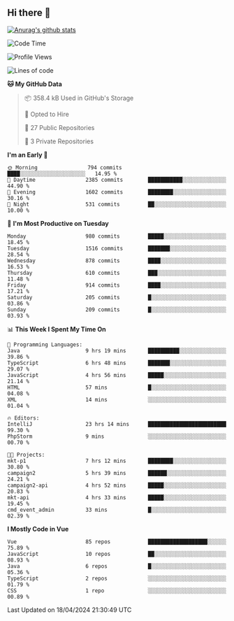 ## Hi there 👋

[![Anurag's github stats](https://github-readme-stats.vercel.app/api?username=Songwonseok)](https://github.com/anuraghazra/github-readme-stats)



<!--START_SECTION:waka-->
![Code Time](http://img.shields.io/badge/Code%20Time-2%2C813%20hrs%201%20min-blue)

![Profile Views](http://img.shields.io/badge/Profile%20Views-0-blue)

![Lines of code](https://img.shields.io/badge/From%20Hello%20World%20I%27ve%20Written-34.8%20million%20lines%20of%20code-blue)

**🐱 My GitHub Data** 

> 📦 358.4 kB Used in GitHub's Storage 
 > 
> 💼 Opted to Hire
 > 
> 📜 27 Public Repositories 
 > 
> 🔑 3 Private Repositories 
 > 
**I'm an Early 🐤** 

```text
🌞 Morning                794 commits         ████░░░░░░░░░░░░░░░░░░░░░   14.95 % 
🌆 Daytime                2385 commits        ███████████░░░░░░░░░░░░░░   44.90 % 
🌃 Evening                1602 commits        ████████░░░░░░░░░░░░░░░░░   30.16 % 
🌙 Night                  531 commits         ██░░░░░░░░░░░░░░░░░░░░░░░   10.00 % 
```
📅 **I'm Most Productive on Tuesday** 

```text
Monday                   980 commits         █████░░░░░░░░░░░░░░░░░░░░   18.45 % 
Tuesday                  1516 commits        ███████░░░░░░░░░░░░░░░░░░   28.54 % 
Wednesday                878 commits         ████░░░░░░░░░░░░░░░░░░░░░   16.53 % 
Thursday                 610 commits         ███░░░░░░░░░░░░░░░░░░░░░░   11.48 % 
Friday                   914 commits         ████░░░░░░░░░░░░░░░░░░░░░   17.21 % 
Saturday                 205 commits         █░░░░░░░░░░░░░░░░░░░░░░░░   03.86 % 
Sunday                   209 commits         █░░░░░░░░░░░░░░░░░░░░░░░░   03.93 % 
```


📊 **This Week I Spent My Time On** 

```text
💬 Programming Languages: 
Java                     9 hrs 19 mins       ██████████░░░░░░░░░░░░░░░   39.86 % 
TypeScript               6 hrs 48 mins       ███████░░░░░░░░░░░░░░░░░░   29.07 % 
JavaScript               4 hrs 56 mins       █████░░░░░░░░░░░░░░░░░░░░   21.14 % 
HTML                     57 mins             █░░░░░░░░░░░░░░░░░░░░░░░░   04.08 % 
XML                      14 mins             ░░░░░░░░░░░░░░░░░░░░░░░░░   01.04 % 

🔥 Editors: 
IntelliJ                 23 hrs 14 mins      █████████████████████████   99.30 % 
PhpStorm                 9 mins              ░░░░░░░░░░░░░░░░░░░░░░░░░   00.70 % 

🐱‍💻 Projects: 
mkt-p1                   7 hrs 12 mins       ████████░░░░░░░░░░░░░░░░░   30.80 % 
campaign2                5 hrs 39 mins       ██████░░░░░░░░░░░░░░░░░░░   24.21 % 
campaign2-api            4 hrs 52 mins       █████░░░░░░░░░░░░░░░░░░░░   20.83 % 
mkt-api                  4 hrs 33 mins       █████░░░░░░░░░░░░░░░░░░░░   19.45 % 
cmd_event_admin          33 mins             █░░░░░░░░░░░░░░░░░░░░░░░░   02.39 % 
```

**I Mostly Code in Vue** 

```text
Vue                      85 repos            ███████████████████░░░░░░   75.89 % 
JavaScript               10 repos            ██░░░░░░░░░░░░░░░░░░░░░░░   08.93 % 
Java                     6 repos             █░░░░░░░░░░░░░░░░░░░░░░░░   05.36 % 
TypeScript               2 repos             ░░░░░░░░░░░░░░░░░░░░░░░░░   01.79 % 
CSS                      1 repo              ░░░░░░░░░░░░░░░░░░░░░░░░░   00.89 % 
```




 Last Updated on 18/04/2024 21:30:49 UTC
<!--END_SECTION:waka-->
